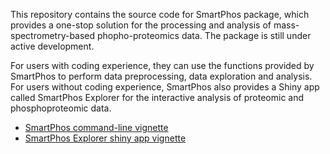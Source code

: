 This repository contains the source code for SmartPhos package, which provides a one-stop solution for the processing and analysis of mass-spectrometry-based phopho-proteomics data. The package is still under active development.

For users with coding experience, they can use the functions provided by SmartPhos to perform data preprocessing, data exploration and analysis. For users without coding experience, SmartPhos also provides a Shiny app called SmartPhos Explorer for the interactive analysis of proteomic and phosphoproteomic data. 


- [SmartPhos command-line vignette](https://lu-group-ukhd.github.io/SmartPhos/articles/SmartPhos.html) 
- [SmartPhos Explorer shiny app vignette](https://lu-group-ukhd.github.io/SmartPhos/articles/SmartPhos_Shiny.html)
